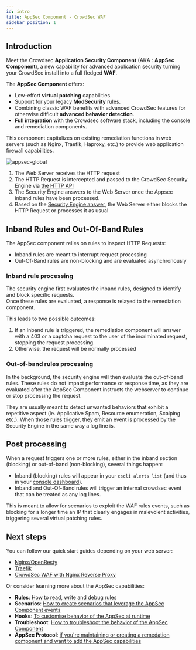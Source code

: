 ```yaml
---
id: intro
title: AppSec Component - CrowdSec WAF
sidebar_position: 1
---
```


## Introduction

<!-- xx : fix crowdsec version -->

Meet the Crowdsec **Application Security Component** (AKA : **AppSec Component**), a new capability for advanced application security turning your CrowdSec install into a full fledged **WAF**.

The **AppSec Component** offers:

-   Low-effort **virtual patching** capabilities.
-   Support for your legacy **ModSecurity** rules.
-   Combining classic WAF benefits with advanced CrowdSec features for otherwise difficult **advanced behavior detection**.
-   **Full integration** with the Crowdsec software stack, including the console and remediation components.

<!-- xx :  links -->

This component capitalizes on existing remediation functions in web servers (such as Nginx, Traefik, Haproxy, etc.) to provide web application firewall capabilities.

![appsec-global](/img/appsec-global.svg)

1. The Web Server receives the HTTP request
2. The HTTP Request is intercepted and passed to the CrowdSec Security Engine via [the HTTP API](appsec/protocol.md)
3. The Security Engine answers to the Web Server once the Appsec inband rules have been processed.
4. Based on the [Security Engine answer](appsec/protocol.md#response-code), the Web Server either blocks the HTTP Request or processes it as usual

## Inband Rules and Out-Of-Band Rules

The AppSec component relies on rules to inspect HTTP Requests:

-   Inband rules are meant to interrupt request processing
-   Out-Of-Band rules are non-blocking and are evaluated asynchronously

### Inband rule processing

The security engine first evaluates the inband rules, designed to identify and block specific requests.  
Once these rules are evaluated, a response is relayed to the remediation component.

This leads to two possible outcomes:

1. If an inband rule is triggered, the remediation component will answer with a 403 or a captcha request to the user of the incriminated request, stopping the request processing.
2. Otherwise, the request will be normally processed

### Out-of-band rules processing

In the background, the security engine will then evaluate the out-of-band rules. These rules do not impact performance or response time, as they are evaluated after the AppSec Component instructs the webserver to continue or stop processing the request.

They are usually meant to detect unwanted behaviors that exhibit a repetitive aspect (ie. Applicative Spam, Resource enumeration, Scalping etc.). When those rules trigger, they emit an event is processed by the Security Engine in the same way a log line is.

## Post processing

When a request triggers one or more rules, either in the inband section (blocking) or out-of-band (non-blocking), several things happen:

-   Inband (blocking) rules will appear in your `cscli alerts list` (and thus in your [console dashboard](https://app.crowdsec.net)).
-   Inband and Out-Of-Band rules will trigger an internal crowdsec event that can be treated as any log lines.

This is meant to allow for scenarios to exploit the WAF rules events, such as blocking for a longer time an IP that clearly engages in malevolent activities, triggering several virtual patching rules.

## Next steps

You can follow our quick start guides depending on your web server:

-   [Nginx/OpenResty](/appsec/quickstart/nginxopenresty.mdx)
-   [Traefik](/appsec/quickstart/traefik.mdx)
-   [CrowdSec WAF with Nginx Reverse Proxy](/u/user_guides/waf_rp_howto)

Or consider learning more about the AppSec capabilities:

-   **Rules**: [How to read, write and debug rules](/appsec/rules_syntax.md)
-   **Scenarios**: [How to create scenarios that leverage the AppSec Component events](/appsec/alerts_and_scenarios.md)
-   **Hooks**: [To customise behavior of the AppSec at runtime](/appsec/hooks.md)
-   **Troubleshoot**: [How to troubleshoot the behavior of the AppSec Component](/appsec/troubleshooting.md)
-   **AppSec Protocol**: [if you're maintaining or creating a remedation component and want to add the AppSec capabilities](/appsec/protocol.md)
